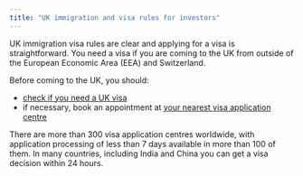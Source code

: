 ```yaml
---
title: "UK immigration and visa rules for investors"
---
```


UK immigration visa rules are clear and applying for a visa is straightforward. You need a visa if you are coming to the UK from outside of the European Economic Area (EEA) and Switzerland.

Before coming to the UK, you should:
* [check if you need a UK visa](https://www.gov.uk/check-uk-visa)
* if necessary, book an appointment at [your nearest visa application centre](https://www.gov.uk/find-a-visa-application-centre)

There are more than 300 visa application centres worldwide, with application processing of less than 7 days available in more than 100 of them. In many countries, including India and China you can get a visa decision within 24 hours.
